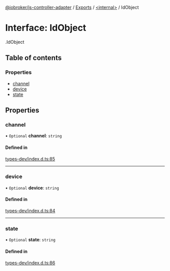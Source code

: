 [@iobroker/js-controller-adapter](../README.md) / [Exports](../modules.md) / [<internal\>](../modules/internal_.md) / IdObject

# Interface: IdObject

[<internal>](../modules/internal_.md).IdObject

## Table of contents

### Properties

- [channel](internal_.IdObject.md#channel)
- [device](internal_.IdObject.md#device)
- [state](internal_.IdObject.md#state)

## Properties

### channel

• `Optional` **channel**: `string`

#### Defined in

[types-dev/index.d.ts:85](https://github.com/ioBroker/ioBroker.js-controller/blob/7c5470f2/packages/types-dev/index.d.ts#L85)

___

### device

• `Optional` **device**: `string`

#### Defined in

[types-dev/index.d.ts:84](https://github.com/ioBroker/ioBroker.js-controller/blob/7c5470f2/packages/types-dev/index.d.ts#L84)

___

### state

• `Optional` **state**: `string`

#### Defined in

[types-dev/index.d.ts:86](https://github.com/ioBroker/ioBroker.js-controller/blob/7c5470f2/packages/types-dev/index.d.ts#L86)
